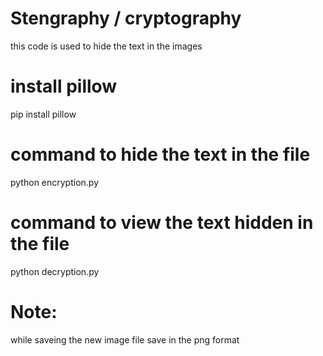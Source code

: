 # Stengraphy / cryptography
this code is used to hide the text in the images

# install pillow
pip install pillow

# command to hide the text in the file
python encryption.py

# command to view the text hidden in the file
python decryption.py

# Note:
while saveing the new image file save in the png format
